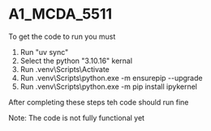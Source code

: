 # A1_MCDA_5511
To get the code to run you must

1. Run "uv sync"
2. Select the python "3.10.16" kernal
3. Run .venv\Scripts\Activate
4. Run .venv\Scripts\python.exe -m ensurepip --upgrade
5. Run .venv\Scripts\python.exe -m pip install ipykernel

After completing these steps teh code should run fine

Note: The code is not fully functional yet